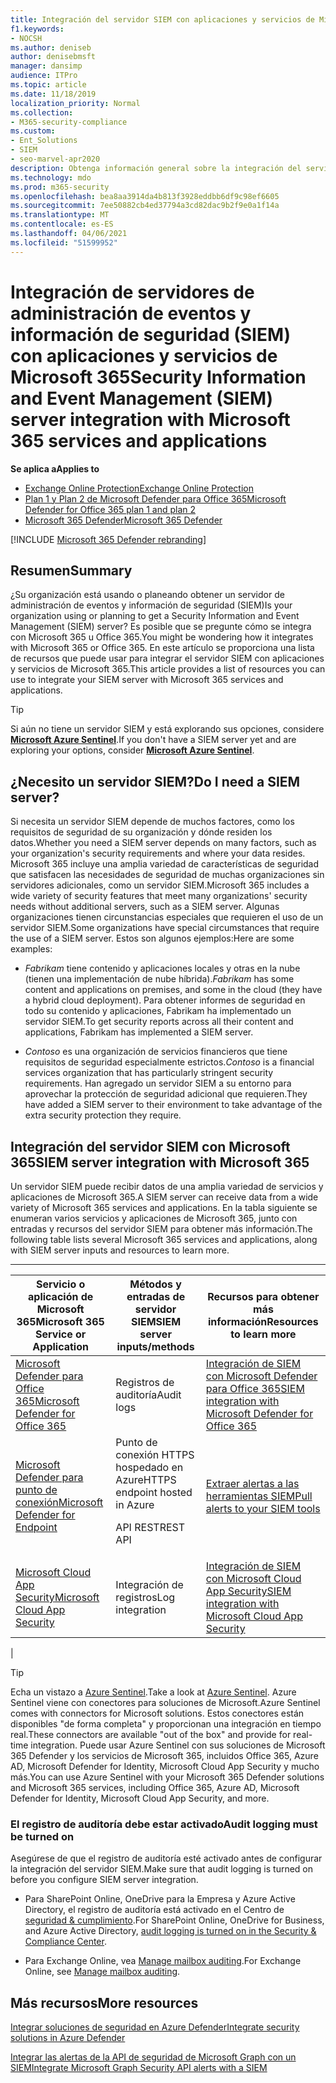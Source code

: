 ```yaml
---
title: Integración del servidor SIEM con aplicaciones y servicios de Microsoft 365
f1.keywords:
- NOCSH
ms.author: deniseb
author: denisebmsft
manager: dansimp
audience: ITPro
ms.topic: article
ms.date: 11/18/2019
localization_priority: Normal
ms.collection:
- M365-security-compliance
ms.custom:
- Ent_Solutions
- SIEM
- seo-marvel-apr2020
description: Obtenga información general sobre la integración del servidor de administración de eventos y información de seguridad (SIEM) con sus aplicaciones y servicios en la nube de Microsoft 365
ms.technology: mdo
ms.prod: m365-security
ms.openlocfilehash: bea8aa3914da4b813f3928eddbb6df9c98ef6605
ms.sourcegitcommit: 7ee50882cb4ed37794a3cd82dac9b2f9e0a1f14a
ms.translationtype: MT
ms.contentlocale: es-ES
ms.lasthandoff: 04/06/2021
ms.locfileid: "51599952"
---
```

# <a name="security-information-and-event-management-siem-server-integration-with-microsoft-365-services-and-applications"></a><span data-ttu-id="f5bd6-103">Integración de servidores de administración de eventos y información de seguridad (SIEM) con aplicaciones y servicios de Microsoft 365</span><span class="sxs-lookup"><span data-stu-id="f5bd6-103">Security Information and Event Management (SIEM) server integration with Microsoft 365 services and applications</span></span>

<span data-ttu-id="f5bd6-104">**Se aplica a**</span><span class="sxs-lookup"><span data-stu-id="f5bd6-104">**Applies to**</span></span>
- [<span data-ttu-id="f5bd6-105">Exchange Online Protection</span><span class="sxs-lookup"><span data-stu-id="f5bd6-105">Exchange Online Protection</span></span>](exchange-online-protection-overview.md)
- [<span data-ttu-id="f5bd6-106">Plan 1 y Plan 2 de Microsoft Defender para Office 365</span><span class="sxs-lookup"><span data-stu-id="f5bd6-106">Microsoft Defender for Office 365 plan 1 and plan 2</span></span>](defender-for-office-365.md)
- [<span data-ttu-id="f5bd6-107">Microsoft 365 Defender</span><span class="sxs-lookup"><span data-stu-id="f5bd6-107">Microsoft 365 Defender</span></span>](../defender/microsoft-365-defender.md)

[!INCLUDE [Microsoft 365 Defender rebranding](../includes/microsoft-defender-for-office.md)]

## <a name="summary"></a><span data-ttu-id="f5bd6-108">Resumen</span><span class="sxs-lookup"><span data-stu-id="f5bd6-108">Summary</span></span>

<span data-ttu-id="f5bd6-109">¿Su organización está usando o planeando obtener un servidor de administración de eventos y información de seguridad (SIEM)</span><span class="sxs-lookup"><span data-stu-id="f5bd6-109">Is your organization using or planning to get a Security Information and Event Management (SIEM) server?</span></span> <span data-ttu-id="f5bd6-110">Es posible que se pregunte cómo se integra con Microsoft 365 u Office 365.</span><span class="sxs-lookup"><span data-stu-id="f5bd6-110">You might be wondering how it integrates with Microsoft 365 or Office 365.</span></span> <span data-ttu-id="f5bd6-111">En este artículo se proporciona una lista de recursos que puede usar para integrar el servidor SIEM con aplicaciones y servicios de Microsoft 365.</span><span class="sxs-lookup"><span data-stu-id="f5bd6-111">This article provides a list of resources you can use to integrate your SIEM server with Microsoft 365 services and applications.</span></span>

> [!TIP]
> <span data-ttu-id="f5bd6-112">Si aún no tiene un servidor SIEM y está explorando sus opciones, considere **[Microsoft Azure Sentinel](/azure/sentinel/overview)**.</span><span class="sxs-lookup"><span data-stu-id="f5bd6-112">If you don't have a SIEM server yet and are exploring your options, consider **[Microsoft Azure Sentinel](/azure/sentinel/overview)**.</span></span>

## <a name="do-i-need-a-siem-server"></a><span data-ttu-id="f5bd6-113">¿Necesito un servidor SIEM?</span><span class="sxs-lookup"><span data-stu-id="f5bd6-113">Do I need a SIEM server?</span></span>

<span data-ttu-id="f5bd6-114">Si necesita un servidor SIEM depende de muchos factores, como los requisitos de seguridad de su organización y dónde residen los datos.</span><span class="sxs-lookup"><span data-stu-id="f5bd6-114">Whether you need a SIEM server depends on many factors, such as your organization's security requirements and where your data resides.</span></span> <span data-ttu-id="f5bd6-115">Microsoft 365 incluye una amplia variedad de características de seguridad que satisfacen las necesidades de seguridad de muchas organizaciones sin servidores adicionales, como un servidor SIEM.</span><span class="sxs-lookup"><span data-stu-id="f5bd6-115">Microsoft 365 includes a wide variety of security features that meet many organizations' security needs without additional servers, such as a SIEM server.</span></span> <span data-ttu-id="f5bd6-116">Algunas organizaciones tienen circunstancias especiales que requieren el uso de un servidor SIEM.</span><span class="sxs-lookup"><span data-stu-id="f5bd6-116">Some organizations have special circumstances that require the use of a SIEM server.</span></span> <span data-ttu-id="f5bd6-117">Estos son algunos ejemplos:</span><span class="sxs-lookup"><span data-stu-id="f5bd6-117">Here are some examples:</span></span>

- <span data-ttu-id="f5bd6-118">*Fabrikam* tiene contenido y aplicaciones locales y otras en la nube (tienen una implementación de nube híbrida).</span><span class="sxs-lookup"><span data-stu-id="f5bd6-118">*Fabrikam* has some content and applications on premises, and some in the cloud (they have a hybrid cloud deployment).</span></span> <span data-ttu-id="f5bd6-119">Para obtener informes de seguridad en todo su contenido y aplicaciones, Fabrikam ha implementado un servidor SIEM.</span><span class="sxs-lookup"><span data-stu-id="f5bd6-119">To get security reports across all their content and applications, Fabrikam has implemented a SIEM server.</span></span>

- <span data-ttu-id="f5bd6-120">*Contoso* es una organización de servicios financieros que tiene requisitos de seguridad especialmente estrictos.</span><span class="sxs-lookup"><span data-stu-id="f5bd6-120">*Contoso* is a financial services organization that has particularly stringent security requirements.</span></span> <span data-ttu-id="f5bd6-121">Han agregado un servidor SIEM a su entorno para aprovechar la protección de seguridad adicional que requieren.</span><span class="sxs-lookup"><span data-stu-id="f5bd6-121">They have added a SIEM server to their environment to take advantage of the extra security protection they require.</span></span>

## <a name="siem-server-integration-with-microsoft-365"></a><span data-ttu-id="f5bd6-122">Integración del servidor SIEM con Microsoft 365</span><span class="sxs-lookup"><span data-stu-id="f5bd6-122">SIEM server integration with Microsoft 365</span></span>

<span data-ttu-id="f5bd6-123">Un servidor SIEM puede recibir datos de una amplia variedad de servicios y aplicaciones de Microsoft 365.</span><span class="sxs-lookup"><span data-stu-id="f5bd6-123">A SIEM server can receive data from a wide variety of Microsoft 365 services and applications.</span></span> <span data-ttu-id="f5bd6-124">En la tabla siguiente se enumeran varios servicios y aplicaciones de Microsoft 365, junto con entradas y recursos del servidor SIEM para obtener más información.</span><span class="sxs-lookup"><span data-stu-id="f5bd6-124">The following table lists several Microsoft 365 services and applications, along with SIEM server inputs and resources to learn more.</span></span>

****

|<span data-ttu-id="f5bd6-125">Servicio o aplicación de Microsoft 365</span><span class="sxs-lookup"><span data-stu-id="f5bd6-125">Microsoft 365 Service or Application</span></span>|<span data-ttu-id="f5bd6-126">Métodos y entradas de servidor SIEM</span><span class="sxs-lookup"><span data-stu-id="f5bd6-126">SIEM server inputs/methods</span></span>|<span data-ttu-id="f5bd6-127">Recursos para obtener más información</span><span class="sxs-lookup"><span data-stu-id="f5bd6-127">Resources to learn more</span></span>|
|---|---|---|
|[<span data-ttu-id="f5bd6-128">Microsoft Defender para Office 365</span><span class="sxs-lookup"><span data-stu-id="f5bd6-128">Microsoft Defender for Office 365</span></span>](defender-for-office-365.md)|<span data-ttu-id="f5bd6-129">Registros de auditoría</span><span class="sxs-lookup"><span data-stu-id="f5bd6-129">Audit logs</span></span>|[<span data-ttu-id="f5bd6-130">Integración de SIEM con Microsoft Defender para Office 365</span><span class="sxs-lookup"><span data-stu-id="f5bd6-130">SIEM integration with Microsoft Defender for Office 365</span></span>](siem-integration-with-office-365-ti.md)|
|[<span data-ttu-id="f5bd6-131">Microsoft Defender para punto de conexión</span><span class="sxs-lookup"><span data-stu-id="f5bd6-131">Microsoft Defender for Endpoint</span></span>](/windows/security/threat-protection/)|<span data-ttu-id="f5bd6-132">Punto de conexión HTTPS hospedado en Azure</span><span class="sxs-lookup"><span data-stu-id="f5bd6-132">HTTPS endpoint hosted in Azure</span></span> <p> <span data-ttu-id="f5bd6-133">API REST</span><span class="sxs-lookup"><span data-stu-id="f5bd6-133">REST API</span></span>|[<span data-ttu-id="f5bd6-134">Extraer alertas a las herramientas SIEM</span><span class="sxs-lookup"><span data-stu-id="f5bd6-134">Pull alerts to your SIEM tools</span></span>](../defender-endpoint/configure-siem.md)|
|[<span data-ttu-id="f5bd6-135">Microsoft Cloud App Security</span><span class="sxs-lookup"><span data-stu-id="f5bd6-135">Microsoft Cloud App Security</span></span>](/cloud-app-security/what-is-cloud-app-security)|<span data-ttu-id="f5bd6-136">Integración de registros</span><span class="sxs-lookup"><span data-stu-id="f5bd6-136">Log integration</span></span>|[<span data-ttu-id="f5bd6-137">Integración de SIEM con Microsoft Cloud App Security</span><span class="sxs-lookup"><span data-stu-id="f5bd6-137">SIEM integration with Microsoft Cloud App Security</span></span>](/cloud-app-security/siem)|
|

> [!TIP]
> <span data-ttu-id="f5bd6-138">Echa un vistazo a [Azure Sentinel](/azure/sentinel/overview).</span><span class="sxs-lookup"><span data-stu-id="f5bd6-138">Take a look at [Azure Sentinel](/azure/sentinel/overview).</span></span> <span data-ttu-id="f5bd6-139">Azure Sentinel viene con conectores para soluciones de Microsoft.</span><span class="sxs-lookup"><span data-stu-id="f5bd6-139">Azure Sentinel comes with connectors for Microsoft solutions.</span></span> <span data-ttu-id="f5bd6-140">Estos conectores están disponibles "de forma completa" y proporcionan una integración en tiempo real.</span><span class="sxs-lookup"><span data-stu-id="f5bd6-140">These connectors are available "out of the box" and provide for real-time integration.</span></span> <span data-ttu-id="f5bd6-141">Puede usar Azure Sentinel con sus soluciones de Microsoft 365 Defender y los servicios de Microsoft 365, incluidos Office 365, Azure AD, Microsoft Defender for Identity, Microsoft Cloud App Security y mucho más.</span><span class="sxs-lookup"><span data-stu-id="f5bd6-141">You can use Azure Sentinel with your Microsoft 365 Defender solutions and Microsoft 365 services, including Office 365, Azure AD, Microsoft Defender for Identity, Microsoft Cloud App Security, and more.</span></span>

### <a name="audit-logging-must-be-turned-on"></a><span data-ttu-id="f5bd6-142">El registro de auditoría debe estar activado</span><span class="sxs-lookup"><span data-stu-id="f5bd6-142">Audit logging must be turned on</span></span>

<span data-ttu-id="f5bd6-143">Asegúrese de que el registro de auditoría esté activado antes de configurar la integración del servidor SIEM.</span><span class="sxs-lookup"><span data-stu-id="f5bd6-143">Make sure that audit logging is turned on before you configure SIEM server integration.</span></span>

- <span data-ttu-id="f5bd6-144">Para SharePoint Online, OneDrive para la Empresa y Azure Active Directory, el registro de auditoría está activado en el Centro de [seguridad & cumplimiento](../../compliance/turn-audit-log-search-on-or-off.md).</span><span class="sxs-lookup"><span data-stu-id="f5bd6-144">For SharePoint Online, OneDrive for Business, and Azure Active Directory, [audit logging is turned on in the Security & Compliance Center](../../compliance/turn-audit-log-search-on-or-off.md).</span></span>

- <span data-ttu-id="f5bd6-145">Para Exchange Online, vea [Manage mailbox auditing](../../compliance/enable-mailbox-auditing.md).</span><span class="sxs-lookup"><span data-stu-id="f5bd6-145">For Exchange Online, see [Manage mailbox auditing](../../compliance/enable-mailbox-auditing.md).</span></span>

## <a name="more-resources"></a><span data-ttu-id="f5bd6-146">Más recursos</span><span class="sxs-lookup"><span data-stu-id="f5bd6-146">More resources</span></span>

[<span data-ttu-id="f5bd6-147">Integrar soluciones de seguridad en Azure Defender</span><span class="sxs-lookup"><span data-stu-id="f5bd6-147">Integrate security solutions in Azure Defender</span></span>](/azure/security-center/security-center-partner-integration#exporting-data-to-a-siem)

[<span data-ttu-id="f5bd6-148">Integrar las alertas de la API de seguridad de Microsoft Graph con un SIEM</span><span class="sxs-lookup"><span data-stu-id="f5bd6-148">Integrate Microsoft Graph Security API alerts with a SIEM</span></span>](/graph/security-integration)